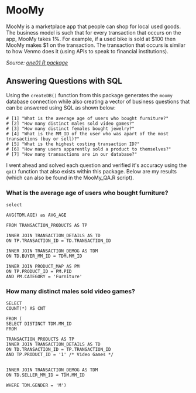 # MooMy

MooMy is a marketplace app that people can shop for local used goods. The business model is such that for every transaction that occurs on the app, MooMy takes 1%. For example, if a used bike is sold at $100 then MooMy makes $1 on the transaction. The transaction that occurs is similar to how Venmo does it (using APIs to speak to financial institutions).

*Source: [one01 R package](https://github.com/JonWayland/one01)*

## Answering Questions with SQL
Using the `createDB()` function from this package generates the `moomy` database connection while also creating a vector of business questions that can be answered using SQL as shown below:

```
# [1] "What is the average age of users who bought furniture?"                             
# [2] "How many distinct males sold video games?"                                          
# [3] "How many distinct females bought jewelry?"                                          
# [4] "What is the MM_ID of the user who was apart of the most transactions (buy or sell)?"
# [5] "What is the highest costing transaction ID?"                                        
# [6] "How many users apparently sold a product to themselves?"                            
# [7] "How many transactions are in our database?"
```

I went ahead and solved each question and verified it's accuracy using the `qa()` function that also exists within this package. Below are my results (which can also be found in the MooMy_QA.R script).

### What is the average age of users who bought furniture?

```
select  

AVG(TDM.AGE) as AVG_AGE

FROM TRANSACTION_PRODUCTS AS TP

INNER JOIN TRANSACTION_DETAILS AS TD
ON TP.TRANSACTION_ID = TD.TRANSACTION_ID

INNER JOIN TRANSACTION_DEMOG AS TDM
ON TD.BUYER_MM_ID = TDM.MM_ID

INNER JOIN PRODUCT_MAP AS PM
ON TP.PRODUCT_ID = PM.PID
AND PM.CATEGORY = 'Furniture'
```

### How many distinct males sold video games?

```
SELECT
COUNT(*) AS CNT

FROM (
SELECT DISTINCT TDM.MM_ID
FROM

TRANSACTION_PRODUCTS AS TP
INNER JOIN TRANSACTION_DETAILS AS TD
ON TD.TRANSACTION_ID = TP.TRANSACTION_ID
AND TP.PRODUCT_ID = '1' /* Video Games */


INNER JOIN TRANSACTION_DEMOG AS TDM
ON TD.SELLER_MM_ID = TDM.MM_ID

WHERE TDM.GENDER = 'M')
```






